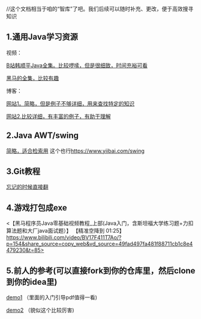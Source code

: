 //这个文档相当于咱的“智库”了吧。我们后续可以随时补充、更改，便于高效搜寻知识

## 1.通用Java学习资源

   视频：
     
   [B站韩顺平Java全集。比较啰嗦，但是很细致，时间充裕可看](https://www.bilibili.com/video/BV1fh411y7R8/?share_source=copy_web&vd_source=49fad497fa481f88711cb1c8e4479230)
   
   [黑马的全集，比较有趣](https://www.bilibili.com/video/BV17F411T7Ao/?share_source=copy_web&vd_source=49fad497fa481f88711cb1c8e4479230)
   
      
   博客：
   
   [网站1。简略，但是例子不够详细，用来查找特定的知识](https://www.runoob.com/java/java-tutorial.html)
      
   [网站2.比较详细，有丰富的例子，有助于理解](https://www.liaoxuefeng.com/wiki/1252599548343744)
      
      
## 2.Java AWT/swing
   [简略，适合检索用](https://www.w3cschool.cn/swing/9y471imm.html)
   这个也行<https://www.yiibai.com/swing>
      
      
## 3.Git教程
   [忘记的时候直接翻](https://www.liaoxuefeng.com/wiki/896043488029600)
   
## 4.游戏打包成exe
<【黑马程序员Java零基础视频教程_上部(Java入门，含斯坦福大学练习题+力扣算法题和大厂java面试题）】 【精准空降到 01:25】 https://www.bilibili.com/video/BV17F411T7Ao/?p=154&share_source=copy_web&vd_source=49fad497fa481f88711cb1c8e4479230&t=85>
      

## 5.前人的参考(可以直接fork到你的仓库里，然后clone到你的idea里)

   [demo1](https://github.com/jimmylaw21/CS109-2023-Sping-ChessDemo)
     （里面的入门引导pdf值得一看)
     
   [demo2](https://github.com/wLUOw/Jungle)
     （貌似这个比较厉害)
      
